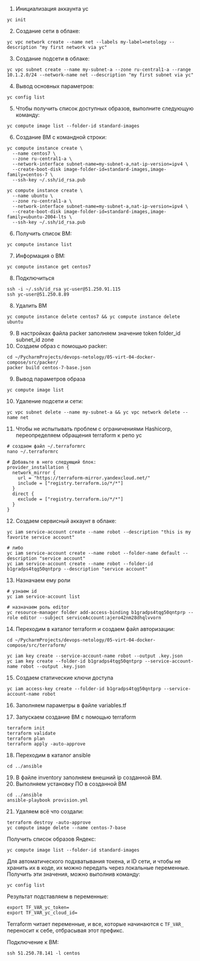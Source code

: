 1. Инициализация аккаунта yc
```commandline
yc init
```
2. Создание сети в облаке:
```commandline
yc vpc network create --name net --labels my-label=netology --description "my first network via yc"
```
3. Создание подсети в облаке:
```commandline
yc vpc subnet create --name my-subnet-a --zone ru-central1-a --range 10.1.2.0/24 --network-name net --description "my first subnet via yc"
```
4. Вывод основных параметров:
```commandline
yc config list
```
5. Чтобы получить список доступных образов, выполните следующую команду:
```commandline
yc compute image list --folder-id standard-images
```
6. Создание ВМ с командной строки:
```commandline
yc compute instance create \
  --name centos7 \
  --zone ru-central1-a \
  --network-interface subnet-name=my-subnet-a,nat-ip-version=ipv4 \
  --create-boot-disk image-folder-id=standard-images,image-family=centos-7 \
  --ssh-key ~/.ssh/id_rsa.pub
```

```commandline
yc compute instance create \
  --name ubuntu \
  --zone ru-central1-a \
  --network-interface subnet-name=my-subnet-a,nat-ip-version=ipv4 \
  --create-boot-disk image-folder-id=standard-images,image-family=ubuntu-2004-lts \
  --ssh-key ~/.ssh/id_rsa.pub
```
6. Получить список ВМ:
```commandline
yc compute instance list
```
7. Информация о ВМ:
```commandline
yc compute instance get centos7
```
8. Подключиться 
```commandline
ssh -i ~/.ssh/id_rsa yc-user@51.250.91.115
ssh yc-user@51.250.8.89
```
8. Удалить ВМ
```commandline
yc compute instance delete centos7 && yc compute instance delete ubuntu
```
9. В настройках файла packer заполняем значение token folder_id subnet_id zone
10. Создаем образ с помощью packer:
```commandline
cd ~/PycharmProjects/devops-netology/05-virt-04-docker-compose/src/packer/
packer build centos-7-base.json
```
9. Вывод параметров образа
```commandline
yc compute image list
```
10. Удаление подсети и сети:
```commandline
yc vpc subnet delete --name my-subnet-a && yc vpc network delete --name net
```
11. Чтобы не испытывать проблем с ограничениями Hashicorp, переопределяем обращения terraform к репо yc
```commandline
# создаем файл ~/.terraformrc
nano ~/.terraformrc

# Добавьте в него следующий блок:
provider_installation {
  network_mirror {
    url = "https://terraform-mirror.yandexcloud.net/"
    include = ["registry.terraform.io/*/*"]
  }
  direct {
    exclude = ["registry.terraform.io/*/*"]
  }
}
```
12. Создаем сервисный аккаунт в облаке:
```commandline
yc iam service-account create --name robot --description "this is my favorite service account"

# либо
yc iam service-account create --name robot --folder-name default --description "service account"
yc iam service-account create --name robot --folder-id b1gradps4tqg50qntprp --description "service account"
```
13. Назначаем ему роли
```commandline
# узнаем id
yc iam service-account list

# назначаем роль editor
yc resource-manager folder add-access-binding b1gradps4tqg50qntprp --role editor --subject serviceAccount:ajero42nm28dhqlvvorn
```
14. Переходим в каталог terraform и создаем файл авторизации:
```commandline
cd ~/PycharmProjects/devops-netology/05-virt-04-docker-compose/src/terraform/

yc iam key create --service-account-name robot --output .key.json
yc iam key create --folder-id b1gradps4tqg50qntprp --service-account-name robot --output .key.json
```

15. Создаем статические ключи доступа
```commandline
yc iam access-key create --folder-id b1gradps4tqg50qntprp --service-account-name robot
```

16. Заполняем параметры в файле variables.tf

17. Запускаем создание ВМ с помощью terraform
```commandline
terraform init
terraform validate
terraform plan
terraform apply -auto-approve
```
18. Переходим в каталог ansible
```commandline
cd ../ansible
```
19. В файле inventory заполняем внешний ip созданной ВМ.
20. Выполняем установку ПО в созданной ВМ
```commandline
cd ../ansible
ansible-playbook provision.yml
```
21. Удаляем всё что создали:
```commandline
terraform destroy -auto-approve
yc compute image delete --name centos-7-base
```

Получить список образов Яндекс:
```commandline
yc compute image list --folder-id standard-images
```

Для автоматического подхватывания токена, и ID сети, и чтобы не хранить их в коде, их можно передать через локальные переменные.
Получить эти значения, можно выполнив команду:

```commandline
yc config list
```

Результат подставляем в переменные:
```commandline
export TF_VAR_yc_token=
export TF_VAR_yc_cloud_id=
```

Terraform читает переменные, и все, которые начинаются с `TF_VAR_` переносит к себе, отбрасывая этот префикс.

Подключение к ВМ:
```commandline
ssh 51.250.78.141 -l centos
```
